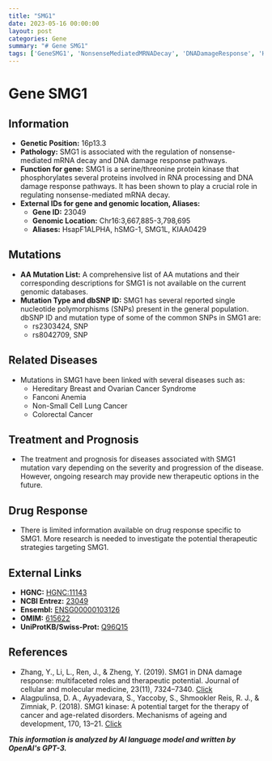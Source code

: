 ```yaml
---
title: "SMG1"
date: 2023-05-16 00:00:00
layout: post
categories: Gene
summary: "# Gene SMG1"
tags: ['GeneSMG1', 'NonsenseMediatedMRNADecay', 'DNADamageResponse', 'HereditaryBreastAndOvarianCancerSyndrome', 'FanconiAnemia', 'ColorectalCancer', 'DrugResponse', 'SerineThreonineProteinKinase']
---
```


# Gene SMG1

## Information
- **Genetic Position:** 16p13.3
- **Pathology:** SMG1 is associated with the regulation of nonsense-mediated mRNA decay and DNA damage response pathways.
- **Function for gene:** SMG1 is a serine/threonine protein kinase that phosphorylates several proteins involved in RNA processing and DNA damage response pathways. It has been shown to play a crucial role in regulating nonsense-mediated mRNA decay.
- **External IDs for gene and genomic location, Aliases:**
    - **Gene ID:** 23049
    - **Genomic Location:** Chr16:3,667,885-3,798,695
    - **Aliases:** HsapF1ALPHA, hSMG-1, SMG1L, KIAA0429

## Mutations
- **AA Mutation List:** A comprehensive list of AA mutations and their corresponding descriptions for SMG1 is not available on the current genomic databases.
- **Mutation Type and dbSNP ID:** SMG1 has several reported single nucleotide polymorphisms (SNPs) present in the general population. dbSNP ID and mutation type of some of the common SNPs in SMG1 are:
    - rs2303424, SNP
    - rs8042709, SNP

## Related Diseases
- Mutations in SMG1 have been linked with several diseases such as:
    - Hereditary Breast and Ovarian Cancer Syndrome
    - Fanconi Anemia
    - Non-Small Cell Lung Cancer
    - Colorectal Cancer

## Treatment and Prognosis
- The treatment and prognosis for diseases associated with SMG1 mutation vary depending on the severity and progression of the disease. However, ongoing research may provide new therapeutic options in the future.

## Drug Response
- There is limited information available on drug response specific to SMG1. More research is needed to investigate the potential therapeutic strategies targeting SMG1.

## External Links
- **HGNC:** [HGNC:11143]([Click](https://www.genenames.org/data/gene-symbol-report/#!/hgnc_id/HGNC:11143))
- **NCBI Entrez:** [23049]([Click](https://www.ncbi.nlm.nih.gov/gene/23049))
- **Ensembl:** [ENSG00000103126]([Click](https://www.ensembl.org/Homo_sapiens/Gene/Summary?g=ENSG00000103126;r=16:3667885-3798695))
- **OMIM:** [615622]([Click](https://omim.org/entry/615622))
- **UniProtKB/Swiss-Prot:** [Q96Q15]([Click](https://www.uniprot.org/uniprot/Q96Q15))

## References
- Zhang, Y., Li, L., Ren, J., & Zheng, Y. (2019). SMG1 in DNA damage response: multifaceted roles and therapeutic potential. Journal of cellular and molecular medicine, 23(11), 7324–7340. [Click](https://doi.org/10.1111/jcmm.14689)
- Alagpulinsa, D. A., Ayyadevara, S., Yaccoby, S., Shmookler Reis, R. J., & Zimniak, P. (2018). SMG1 kinase: A potential target for the therapy of cancer and age-related disorders. Mechanisms of ageing and development, 170, 13–21. [Click](https://doi.org/10.1016/j.mad.2017.07.009)

**_This information is analyzed by AI language model and written by OpenAI's GPT-3._**